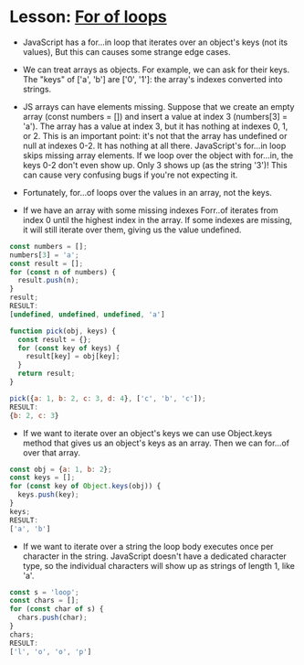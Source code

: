 # Lesson: [For of loops](https://www.executeprogram.com/courses/modern-javascript/lessons/for-of-loops)

* JavaScript has a for...in loop that iterates over an object's keys (not its values), But this can causes some strange edge cases. 

* We can treat arrays as objects. For example, we can ask for their keys. The "keys" of ['a', 'b'] are ['0', '1']: the array's indexes converted into strings.

* JS arrays can have elements missing. Suppose that we create an empty array (const numbers = []) and insert a value at index 3 (numbers[3] = 'a'). The array has a value at index 3, but it has nothing at indexes 0, 1, or 2. This is an important point: it's not that the array has undefined or null at indexes 0-2. It has nothing at all there. JavaScript's for...in loop skips missing array elements. If we loop over the object with for...in, the keys 0-2 don't even show up. Only 3 shows up (as the string '3')! This can cause very confusing bugs if you're not expecting it.

* Fortunately, for...of loops over the values in an array, not the keys.

* If we have an array with some missing indexes Forr..of iterates from index 0 until the highest index in the array. If some indexes are missing, it will still iterate over them, giving us the value undefined. 
```javascript
const numbers = [];
numbers[3] = 'a';
const result = [];
for (const n of numbers) {
  result.push(n);
}
result;
RESULT:
[undefined, undefined, undefined, 'a']

function pick(obj, keys) {
  const result = {};
  for (const key of keys) {
    result[key] = obj[key];
  }
  return result;
}

pick({a: 1, b: 2, c: 3, d: 4}, ['c', 'b', 'c']);
RESULT:
{b: 2, c: 3}
```


* If we want to iterate over an object's keys we can use Object.keys method that gives us an object's keys as an array. Then we can for...of over that array.

```javascript
const obj = {a: 1, b: 2};
const keys = [];
for (const key of Object.keys(obj)) {
  keys.push(key);
}
keys;
RESULT:
['a', 'b']
```
* If we want to iterate over a string the loop body executes once per character in the string. JavaScript doesn't have a dedicated character type, so the individual characters will show up as strings of length 1, like 'a'.
```javascript
const s = 'loop';
const chars = [];
for (const char of s) {
  chars.push(char);
}
chars;
RESULT:
['l', 'o', 'o', 'p']
```
